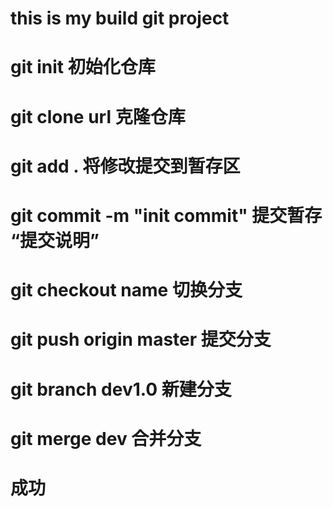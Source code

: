 # this is my build git project
# git init 初始化仓库
# git clone url 克隆仓库
# git add . 将修改提交到暂存区
# git commit -m "init commit" 提交暂存  “提交说明”
# git checkout name 切换分支
# git push origin master 提交分支
# git branch dev1.0 新建分支
# git merge dev 合并分支
# 成功